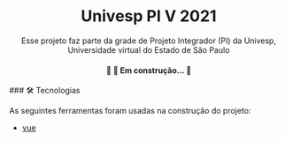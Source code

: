<h1 align="center">Univesp PI V 2021</h1>
<p align="center">Esse projeto faz parte da grade de Projeto Integrador (PI) da Univesp, Universidade virtual do Estado de São Paulo</p>
<h4 align="center"> 
	🚧  🚀 Em construção...  🚧
</h4>
### 🛠 Tecnologias

As seguintes ferramentas foram usadas na construção do projeto:

- [vue](https://vuejs.org/)
